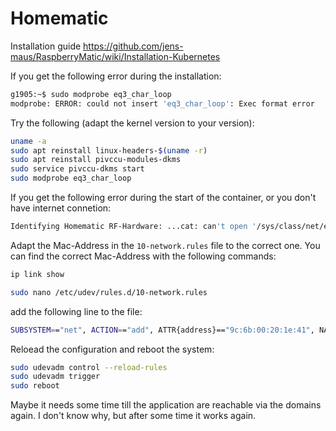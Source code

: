 
# Homematic
Installation guide
https://github.com/jens-maus/RaspberryMatic/wiki/Installation-Kubernetes

If you get the following error during the installation:
```bash
g1905:~$ sudo modprobe eq3_char_loop
modprobe: ERROR: could not insert 'eq3_char_loop': Exec format error
```

Try the following (adapt the kernel version to your version):

```bash
uname -a
sudo apt reinstall linux-headers-$(uname -r)
sudo apt reinstall pivccu-modules-dkms
sudo service pivccu-dkms start
sudo modprobe eq3_char_loop
```

If you get the following error during the start of the container, or you don't have internet connetion:
```bash
Identifying Homematic RF-Hardware: ...cat: can't open '/sys/class/net/eth0/address': No such file or directory
```

Adapt the Mac-Address in the `10-network.rules` file to the correct one. You can find the correct Mac-Address with the following commands:
```bash
ip link show
```

```bash
sudo nano /etc/udev/rules.d/10-network.rules
```

add the following line to the file:
```bash
SUBSYSTEM=="net", ACTION=="add", ATTR{address}=="9c:6b:00:20:1e:41", NAME="eth0"
```

Reloead the configuration and reboot the system:
```bash
sudo udevadm control --reload-rules
sudo udevadm trigger
sudo reboot
```

Maybe it needs some time till the application are reachable via the domains again.
I don't know why, but after some time it works again.